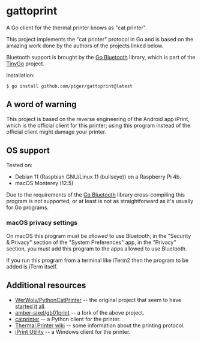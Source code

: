 # gattoprint

A Go client for the thermal printer knows as "cat printer".

This project implements the "cat printer" protocol in Go and is based on the amazing work
done by the authors of the projects linked below.

Bluetooth support is brought by the [Go Bluetooth](https://github.com/tinygo-org/bluetooth) library,
which is part of the [TinyGo](https://tinygo.org/) project.

Installation:

```
$ go install github.com/piger/gattoprint@latest
```

## A word of warning

This project is based on the reverse engineering of the Android app iPrint, which is
the official client for this printer; using this program instead of the official client might
damage your printer.

## OS support

Tested on:

- Debian 11 (Raspbian GNU/Linux 11 (bullseye)) on a Raspberry Pi 4b.
- macOS Monterey (12.5)

Due to the requirements of the [Go Bluetooth](https://github.com/tinygo-org/bluetooth) library
cross-compiling this program is not supported, or at least is not as straightforward as it's usually
for Go programs.

### macOS privacy settings

On macOS this program must be _allowed_ to use Bluetooth; in the "Security & Privacy" section
of the "System Preferences" app, in the "Privacy" section, you must add this program to the
apps allowed to use Bluetooth.

If you run this program from a terminal like iTerm2 then the program to be added is iTerm itself.

## Additional resources

- [WerWolv/PythonCatPrinter](https://github.com/WerWolv/PythonCatPrinter) -- the original project that seem to have [started it all](https://werwolv.net/blog/cat_printer).
- [amber-sixel/gb01print](https://github.com/amber-sixel/gb01print) -- a fork of the above project.
- [catprinter](https://github.com/rbaron/catprinter) -- a Python client for the printer.
- [Thermal Printer wiki](https://github.com/bitbank2/Thermal_Printer/wiki/Cat-Rabbit-printer-info) -- some information about the printing protocol.
- [iPrint Utility](https://mywk.net/software/iprint-utility) -- a Windows client for the printer.
